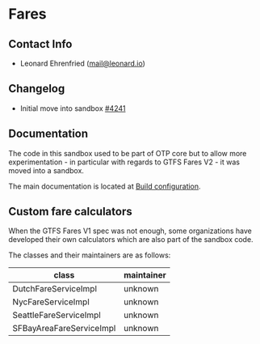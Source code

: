 # Fares

## Contact Info

- Leonard Ehrenfried ([mail@leonard.io](mailto:mail@leonard.io))

## Changelog

- Initial move into sandbox [#4241](https://github.com/opentripplanner/OpenTripPlanner/pull/4241)

## Documentation

The code in this sandbox used to be part of OTP core but to allow more experimentation - in 
particular with regards to GTFS Fares V2 - it was moved into a sandbox.

The main documentation is located at [Build configuration](../BuildConfiguration.md#fares-configuration).

## Custom fare calculators

When the GTFS Fares V1 spec was not enough, some organizations have developed their own calculators
which are also part of the sandbox code.

The classes and their maintainers are as follows:

| class                    | maintainer |
|--------------------------|------------|
| DutchFareServiceImpl     | unknown    |
| NycFareServiceImpl       | unknown    |
| SeattleFareServiceImpl   | unknown    |
| SFBayAreaFareServiceImpl | unknown    |

